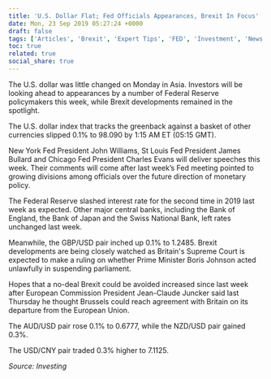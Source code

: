```yaml
---
title: 'U.S. Dollar Flat; Fed Officials Appearances, Brexit In Focus'
date: Mon, 23 Sep 2019 05:27:24 +0000
draft: false
tags: ['Articles', 'Brexit', 'Expert Tips', 'FED', 'Investment', 'News', 'US']
toc: true
related: true
social_share: true
---
```


The U.S. dollar was little changed on Monday in Asia. Investors will be looking ahead to appearances by a number of Federal Reserve policymakers this week, while Brexit developments remained in the spotlight.

The U.S. dollar index that tracks the greenback against a basket of other currencies slipped 0.1% to 98.090 by 1:15 AM ET (05:15 GMT).

New York Fed President John Williams, St Louis Fed President James Bullard and Chicago Fed President Charles Evans will deliver speeches this week. Their comments will come after last week’s Fed meeting pointed to growing divisions among officials over the future direction of monetary policy.

The Federal Reserve slashed interest rate for the second time in 2019 last week as expected. Other major central banks, including the Bank of England, the Bank of Japan and the Swiss National Bank, left rates unchanged last week.

Meanwhile, the GBP/USD pair inched up 0.1% to 1.2485. Brexit developments are being closely watched as Britain's Supreme Court is expected to make a ruling on whether Prime Minister Boris Johnson acted unlawfully in suspending parliament.

Hopes that a no-deal Brexit could be avoided increased since last week after European Commission President Jean-Claude Juncker said last Thursday he thought Brussels could reach agreement with Britain on its departure from the European Union.

The AUD/USD pair rose 0.1% to 0.6777, while the NZD/USD pair gained 0.3%.

The USD/CNY pair traded 0.3% higher to 7.1125.

_Source: Investing_
